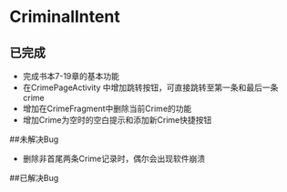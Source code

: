 # CriminalIntent
## 已完成  
  - 完成书本7-19章的基本功能
  - 在CrimePageActivity 中增加跳转按钮，可直接跳转至第一条和最后一条crime
  - 增加在CrimeFragment中删除当前Crime的功能
  - 增加Crime为空时的空白提示和添加新Crime快捷按钮


##未解决Bug
  - 删除非首尾两条Crime记录时，偶尔会出现软件崩溃

##已解决Bug
